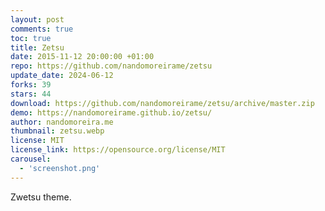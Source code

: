 ```yaml
---
layout: post
comments: true
toc: true
title: Zetsu
date: 2015-11-12 20:00:00 +01:00
repo: https://github.com/nandomoreirame/zetsu
update_date: 2024-06-12
forks: 39
stars: 44
download: https://github.com/nandomoreirame/zetsu/archive/master.zip
demo: https://nandomoreirame.github.io/zetsu/
author: nandomoreira.me
thumbnail: zetsu.webp
license: MIT
license_link: https://opensource.org/license/MIT
carousel:
  - 'screenshot.png'
---
```


Zwetsu theme.
